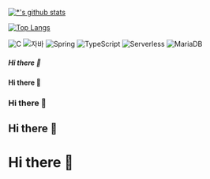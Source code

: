 [![*'s github stats](https://github-readme-stats.vercel.app/api?username=kwontomorrow)](https://github.com/kwontomorrow)

[![Top Langs](https://github-readme-stats.vercel.app/api/top-langs/?username=kwontomorrow)](https://github.com/kwontomorrow/github-readme-stats)


![C](https://img.shields.io/badge/-C-123456?style=flat-square&logo=C&logoColor=black)
![자바](https://img.shields.io/badge/-자바-007396?style=flat&logo=Java&logoColor=ffffff)
![Spring](https://img.shields.io/badge/-Spring-6DB33F?style=for-the-badge&logo=Spring&logoColor=white)
![TypeScript](https://img.shields.io/badge/-TypeScript-3178C6?style=flat-square&logo=TypeScript&logoColor=white)
![Serverless](https://img.shields.io/badge/-Serverless-FD5750?style=flat-square&logo=Serverless&logoColor=magenta)
![MariaDB](https://img.shields.io/badge/-MariaDB-1F305F?style=flat-square&logo=mariadb&logoColor=white)

##### Hi there 👋
#### Hi there 👋
### Hi there 👋
## Hi there 👋
# Hi there 👋

